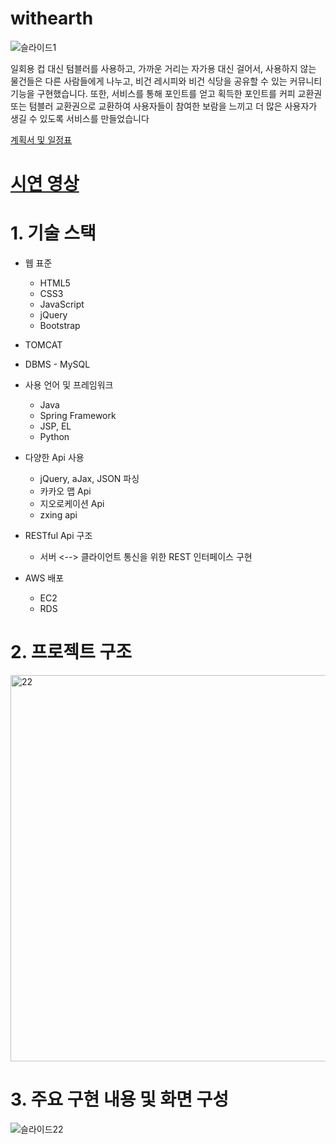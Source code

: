 # withearth
![슬라이드1](https://user-images.githubusercontent.com/71997976/111418243-a4e85d80-872a-11eb-8da1-0792a4846437.JPG)

 일회용 컵 대신 텀블러를 사용하고,
 가까운 거리는 자가용 대신 걸어서, 
사용하지 않는 물건들은 다른 사람들에게 나누고,
 비건 레시피와 비건 식당을 공유할 수 있는 커뮤니티 기능을 구현했습니다. 
또한, 서비스를 통해 포인트를 얻고 획득한 포인트를 커피 교환권 또는 텀블러 교환권으로 교환하여
 사용자들이 참여한 보람을 느끼고 더 많은 사용자가 생길 수 있도록 서비스를 만들었습니다


[계획서 및 일정표](https://docs.google.com/spreadsheets/d/1fNIBv-oUIvZeVhuANIY_o--szHTX4OPn/edit#gid=2057609518)

# [시연 영상](https://youtu.be/aCLqBQu-1W8)

# 1. 기술 스택
* 웹 표준
  * HTML5
  * CSS3
  * JavaScript
  * jQuery
  * Bootstrap
* TOMCAT
* DBMS - MySQL
* 사용 언어 및 프레임워크
  * Java
  * Spring Framework
  * JSP, EL
  * Python
* 다양한 Api 사용
  * jQuery, aJax, JSON 파싱
  * 카카오 맵 Api
  * 지오로케이션 Api
  * zxing api

* RESTful Api 구조
  * 서버 <--> 클라이언트 통신을 위한 REST 인터페이스 구현
* AWS 배포
  * EC2
  * RDS

# 2. 프로젝트 구조

<img width="618" alt="22" src="https://user-images.githubusercontent.com/71997976/111417490-538b9e80-8729-11eb-95ee-a902e1ffd32a.PNG">



# 3. 주요 구현 내용 및 화면 구성
![슬라이드22](https://user-images.githubusercontent.com/71997976/111417623-9baac100-8729-11eb-8895-688bd0ea789b.JPG)

